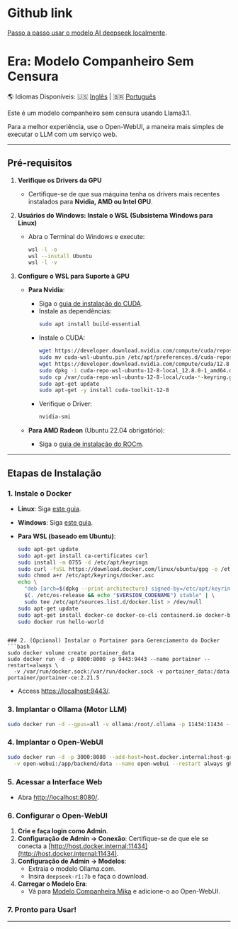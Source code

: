 # Github link

[Passo a passo usar o modelo AI deepseek localmente](https://github.com/EngDiego/ai-local-deepseek).

# Era: Modelo Companheiro Sem Censura

🌎 Idiomas Disponíveis:
🇺🇸 [Inglês](README.md) | 🇧🇷 [Português](README.pt-br.md)

Este é um modelo companheiro sem censura usando Llama3.1.

Para a melhor experiência, use o Open-WebUI, a maneira mais simples de executar o LLM com um serviço web.

---

## Pré-requisitos

1. **Verifique os Drivers da GPU**
   - Certifique-se de que sua máquina tenha os drivers mais recentes instalados para **Nvidia, AMD ou Intel GPU**.

2. **Usuários do Windows: Instale o WSL (Subsistema Windows para Linux)**
   - Abra o Terminal do Windows e execute:
     ```bash
     wsl -l -o
     wsl --install Ubuntu
     wsl -l -v
     ```

3. **Configure o WSL para Suporte à GPU**
   - **Para Nvidia**:
     - Siga o [guia de instalação do CUDA](https://developer.nvidia.com/cuda-downloads?target_os=Linux&target_arch=x86_64&Distribution=WSL-Ubuntu&target_version=2.0&target_type=deb_local).
     - Instale as dependências:
       ```bash
       sudo apt install build-essential
       ```
     - Instale o CUDA:
       ```bash
       wget https://developer.download.nvidia.com/compute/cuda/repos/wsl-ubuntu/x86_64/cuda-wsl-ubuntu.pin
       sudo mv cuda-wsl-ubuntu.pin /etc/apt/preferences.d/cuda-repository-pin-600
       wget https://developer.download.nvidia.com/compute/cuda/12.8.0/local_installers/cuda-repo-wsl-ubuntu-12-8-local_12.8.0-1_amd64.deb
       sudo dpkg -i cuda-repo-wsl-ubuntu-12-8-local_12.8.0-1_amd64.deb
       sudo cp /var/cuda-repo-wsl-ubuntu-12-8-local/cuda-*-keyring.gpg /usr/share/keyrings/
       sudo apt-get update
       sudo apt-get -y install cuda-toolkit-12-8
       ```
     - Verifique o Driver:
       ```bash
       nvidia-smi
       ```

   - **Para AMD Radeon** (Ubuntu 22.04 obrigatório):
     - Siga o [guia de instalação do ROCm](https://rocm.docs.amd.com/projects/radeon/en/latest/docs/install/wsl/install-radeon.html).

---

## Etapas de Instalação

### 1. Instale o Docker
- **Linux**: Siga [este guia](https://docs.docker.com/engine/install/ubuntu/).
- **Windows**: Siga [este guia](https://docs.docker.com/desktop/setup/install/windows-install/).

- **Para WSL (baseado em Ubuntu)**:
  ```bash
  sudo apt-get update
  sudo apt-get install ca-certificates curl
  sudo install -m 0755 -d /etc/apt/keyrings
  sudo curl -fsSL https://download.docker.com/linux/ubuntu/gpg -o /etc/apt/keyrings/docker.asc
  sudo chmod a+r /etc/apt/keyrings/docker.asc
  echo \
    "deb [arch=$(dpkg --print-architecture) signed-by=/etc/apt/keyrings/docker.asc] https://download.docker.com/linux/ubuntu \
    $(. /etc/os-release && echo "$VERSION_CODENAME") stable" | \
    sudo tee /etc/apt/sources.list.d/docker.list > /dev/null
  sudo apt-get update
  sudo apt-get install docker-ce docker-ce-cli containerd.io docker-buildx-plugin docker-compose-plugin
  sudo docker run hello-world
```

### 2. (Opcional) Instalar o Portainer para Gerenciamento do Docker
```bash
sudo docker volume create portainer_data
sudo docker run -d -p 8000:8000 -p 9443:9443 --name portainer --restart=always \
  -v /var/run/docker.sock:/var/run/docker.sock -v portainer_data:/data portainer/portainer-ce:2.21.5
```
- Access [https://localhost:9443/](https://localhost:9443/).

### 3. Implantar o Ollama (Motor LLM)
```bash
sudo docker run -d --gpus=all -v ollama:/root/.ollama -p 11434:11434 --name ollama ollama/ollama
```

### 4. Implantar o Open-WebUI
```bash
sudo docker run -d -p 3000:8080 --add-host=host.docker.internal:host-gateway \
  -v open-webui:/app/backend/data --name open-webui --restart always ghcr.io/open-webui/open-webui:main
```

### 5. Acessar a Interface Web
- Abra [http://localhost:8080/](http://localhost:8080/).

### 6. Configurar o Open-WebUI
1.  **Crie e faça login como Admin**.
2.  **Configuração de Admin → Conexão**: Certifique-se de que ele se conecta a [http://host.docker.internal:11434](http://host.docker.internal:11434).
3.  **Configuração de Admin → Modelos**:
    - Extraia o modelo Ollama.com.
    - Insira `deepseek-r1:7b` e faça o download.
4.  **Carregar o Modelo Era**:
    - Vá para [Modelo Companheira Mika](https://openwebui.com/m/digo/mika/) e adicione-o ao Open-WebUI.

### 7. Pronto para Usar!

---